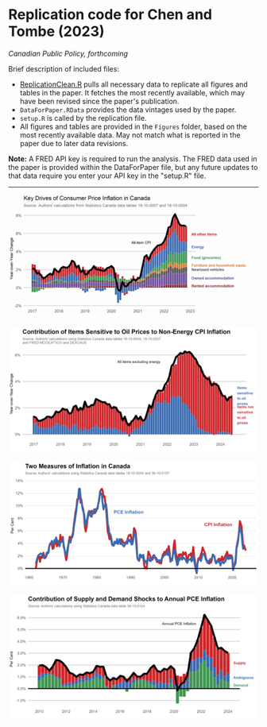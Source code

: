 # Replication code for Chen and Tombe (2023)

*Canadian Public Policy, forthcoming*

Brief description of included files:

- [ReplicationClean.R](ReplicationClean.R) pulls all necessary data to replicate all figures and tables in the paper. It fetches the most recently available, which may have been revised since the paper's publication. 
- `DataForPaper.RData` provides the data vintages used by the paper.
- `setup.R` is called by the replication file.
- All figures and tables are provided in the `Figures` folder, based on the most recently available data. May not match what is reported in the paper due to later data revisions.

**Note:** A FRED API key is required to run the analysis. The FRED data used in the paper is provided within the DataForPaper file, but any future updates to that data require you enter your API key in the "setup.R" file.

---

![](Figures/Figure1.png)

![](Figures/Figure2.png)

![](Figures/Figure3.png)

![](Figures/Figure5a.png)
